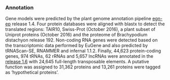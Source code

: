 ### Annotation

Gene models were predicted by the plant genome annotation pipeline [egn-ep](http://eugene.toulouse.inra.fr/) release 1.4. Four protein databases were aligned with blastx to detect the translated regions: TAIR10, Swiss-Prot (October 2016), a plant subset of Uniprot proteins (October 2016) and the proteome of Brachypodium distachyon release 192. Non-coding RNA genes were detected based on the transcriptomic data performed by EuGene and also predicted by tRNAScan-SE, RNAMMER and infernal 1.1.2. Finally, 44,623 protein-coding genes, 974 tRNAs, 62 rRNAs and 5,657 lncRNAs were annotated in the [release 1.6](https://medicago.toulouse.inra.fr/MtrunA17r5.0-ANR/) with 24,645 full-length transposable elements. A putative function was assigned to 31,362 proteins and 13,261 proteins were tagged as ‘hypothetical proteins’.
